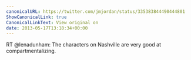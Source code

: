 ```yaml
---
canonicalURL: https://twitter.com/jmjordan/status/335383844490444801
ShowCanonicalLink: true
CanonicalLinkText: View original on
date: 2013-05-17T13:18:34+00:00
---
```

RT @lenadunham: The characters on Nashville are very good at compartmentalizing.